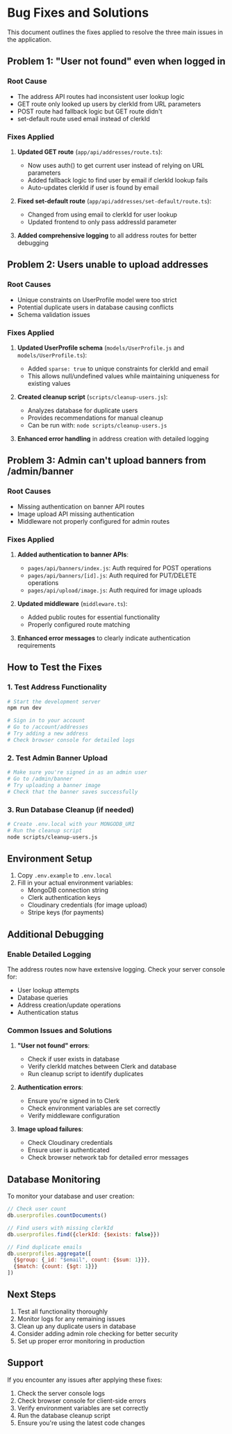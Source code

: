 # Bug Fixes and Solutions

This document outlines the fixes applied to resolve the three main issues in the application.

## Problem 1: "User not found" even when logged in

### Root Cause
- The address API routes had inconsistent user lookup logic
- GET route only looked up users by clerkId from URL parameters
- POST route had fallback logic but GET route didn't
- set-default route used email instead of clerkId

### Fixes Applied
1. **Updated GET route** (`app/api/addresses/route.ts`):
   - Now uses auth() to get current user instead of relying on URL parameters
   - Added fallback logic to find user by email if clerkId lookup fails
   - Auto-updates clerkId if user is found by email

2. **Fixed set-default route** (`app/api/addresses/set-default/route.ts`):
   - Changed from using email to clerkId for user lookup
   - Updated frontend to only pass addressId parameter

3. **Added comprehensive logging** to all address routes for better debugging

## Problem 2: Users unable to upload addresses

### Root Causes
- Unique constraints on UserProfile model were too strict
- Potential duplicate users in database causing conflicts
- Schema validation issues

### Fixes Applied
1. **Updated UserProfile schema** (`models/UserProfile.js` and `models/UserProfile.ts`):
   - Added `sparse: true` to unique constraints for clerkId and email
   - This allows null/undefined values while maintaining uniqueness for existing values

2. **Created cleanup script** (`scripts/cleanup-users.js`):
   - Analyzes database for duplicate users
   - Provides recommendations for manual cleanup
   - Can be run with: `node scripts/cleanup-users.js`

3. **Enhanced error handling** in address creation with detailed logging

## Problem 3: Admin can't upload banners from /admin/banner

### Root Causes
- Missing authentication on banner API routes
- Image upload API missing authentication
- Middleware not properly configured for admin routes

### Fixes Applied
1. **Added authentication to banner APIs**:
   - `pages/api/banners/index.js`: Auth required for POST operations
   - `pages/api/banners/[id].js`: Auth required for PUT/DELETE operations
   - `pages/api/upload/image.js`: Auth required for image uploads

2. **Updated middleware** (`middleware.ts`):
   - Added public routes for essential functionality
   - Properly configured route matching

3. **Enhanced error messages** to clearly indicate authentication requirements

## How to Test the Fixes

### 1. Test Address Functionality
```bash
# Start the development server
npm run dev

# Sign in to your account
# Go to /account/addresses
# Try adding a new address
# Check browser console for detailed logs
```

### 2. Test Admin Banner Upload
```bash
# Make sure you're signed in as an admin user
# Go to /admin/banner
# Try uploading a banner image
# Check that the banner saves successfully
```

### 3. Run Database Cleanup (if needed)
```bash
# Create .env.local with your MONGODB_URI
# Run the cleanup script
node scripts/cleanup-users.js
```

## Environment Setup

1. Copy `.env.example` to `.env.local`
2. Fill in your actual environment variables:
   - MongoDB connection string
   - Clerk authentication keys
   - Cloudinary credentials (for image upload)
   - Stripe keys (for payments)

## Additional Debugging

### Enable Detailed Logging
The address routes now have extensive logging. Check your server console for:
- User lookup attempts
- Database queries
- Address creation/update operations
- Authentication status

### Common Issues and Solutions

1. **"User not found" errors**:
   - Check if user exists in database
   - Verify clerkId matches between Clerk and database
   - Run cleanup script to identify duplicates

2. **Authentication errors**:
   - Ensure you're signed in to Clerk
   - Check environment variables are set correctly
   - Verify middleware configuration

3. **Image upload failures**:
   - Check Cloudinary credentials
   - Ensure user is authenticated
   - Check browser network tab for detailed error messages

## Database Monitoring

To monitor your database and user creation:

```javascript
// Check user count
db.userprofiles.countDocuments()

// Find users with missing clerkId
db.userprofiles.find({clerkId: {$exists: false}})

// Find duplicate emails
db.userprofiles.aggregate([
  {$group: {_id: "$email", count: {$sum: 1}}},
  {$match: {count: {$gt: 1}}}
])
```

## Next Steps

1. Test all functionality thoroughly
2. Monitor logs for any remaining issues
3. Clean up any duplicate users in database
4. Consider adding admin role checking for better security
5. Set up proper error monitoring in production

## Support

If you encounter any issues after applying these fixes:
1. Check the server console logs
2. Check browser console for client-side errors
3. Verify environment variables are set correctly
4. Run the database cleanup script
5. Ensure you're using the latest code changes
